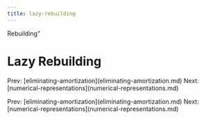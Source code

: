 ```yaml
---
title: lazy-rebuilding
---
```


Rebuilding\"

# Lazy Rebuilding

Prev:
\[eliminating-amortization](eliminating-amortization.md)
Next:
\[numerical-representations](numerical-representations.md)

Prev:
\[eliminating-amortization](eliminating-amortization.md)
Next:
\[numerical-representations](numerical-representations.md)
